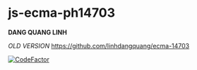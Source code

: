 # js-ecma-ph14703
**DANG QUANG LINH**

*OLD VERSION* 
https://github.com/linhdangquang/ecma-14703

[![CodeFactor](https://www.codefactor.io/repository/github/linhdangquang/js-ecma-ph14703/badge)](https://www.codefactor.io/repository/github/linhdangquang/js-ecma-ph14703)
